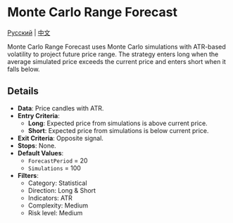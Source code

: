 # Monte Carlo Range Forecast
[Русский](README_ru.md) | [中文](README_cn.md)

Monte Carlo Range Forecast uses Monte Carlo simulations with ATR-based volatility to project future price range. The strategy enters long when the average simulated price exceeds the current price and enters short when it falls below.

## Details
- **Data**: Price candles with ATR.
- **Entry Criteria**:
  - **Long**: Expected price from simulations is above current price.
  - **Short**: Expected price from simulations is below current price.
- **Exit Criteria**: Opposite signal.
- **Stops**: None.
- **Default Values**:
  - `ForecastPeriod` = 20
  - `Simulations` = 100
- **Filters**:
  - Category: Statistical
  - Direction: Long & Short
  - Indicators: ATR
  - Complexity: Medium
  - Risk level: Medium
